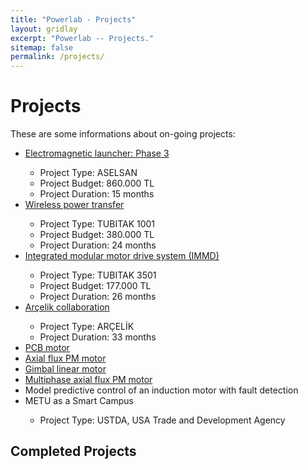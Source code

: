 ```yaml
---
title: "Powerlab - Projects"
layout: gridlay
excerpt: "Powerlab -- Projects."
sitemap: false
permalink: /projects/
---
```



# Projects
These are some informations about on-going projects:



<ul>
  <li><a href="/railgun.md">Electromagnetic launcher: Phase 3</a></li>
  
  <ul>
  <li>Project Type: ASELSAN </li>
  <li>Project Budget: 860.000 TL </li>
  <li>Project Duration: 15 months </li>
  </ul>
  
  <li><a href="https://odtu.github.io/projects/tubitak-1001-hakan.md">Wireless power transfer</a></li>
    <ul>
      <li>Project Type: TUBITAK 1001</li>
      <li>Project Budget: 380.000 TL</li>
      <li>Project Duration: 24 months</li>
    </ul>
    
   <li><a href="/immd.md">Integrated modular motor drive system (IMMD)</a></li>
    <ul>
      <li>Project Type: TUBITAK 3501</li>
      <li>Project Budget: 177.000 TL</li>
      <li>Project Duration: 26 months</li>
    </ul>
  
  <li><a href="/arcelik.md">Arçelik collaboration</a></li>
     <ul>
      <li>Project Type: ARÇELİK </li>
      <li>Project Duration: 33 months</li>
    </ul>
  
  <li><a href="/pcbmotor.md">PCB motor</a></li>
  
  <li><a href="/AxialFPMMNFW.md">Axial flux PM motor</a></li>
  
  <li><a href="/gimbal.md">Gimbal linear motor</a></li>
  

  <li><a href="/multiphase.md">Multiphase axial flux PM motor</a></li>
  
  
  <li> Model predictive control of an induction motor with fault detection </li>
  
  <li> METU as a Smart Campus </li>
     <ul>
      <li>Project Type: USTDA, USA Trade and Development Agency </li>
    </ul>
</ul>




## Completed Projects

